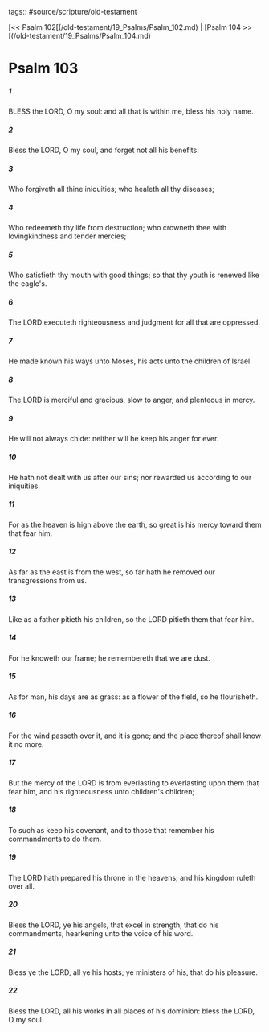 tags:: #source/scripture/old-testament

[<< Psalm 102[(/old-testament/19_Psalms/Psalm_102.md) | [Psalm 104 >>[(/old-testament/19_Psalms/Psalm_104.md)

# Psalm 103

##### 1

BLESS the LORD, O my soul: and all that is within me, bless his holy name.

##### 2

Bless the LORD, O my soul, and forget not all his benefits:

##### 3

Who forgiveth all thine iniquities; who healeth all thy diseases;

##### 4

Who redeemeth thy life from destruction; who crowneth thee with lovingkindness and tender mercies;

##### 5

Who satisfieth thy mouth with good things; so that thy youth is renewed like the eagle's.

##### 6

The LORD executeth righteousness and judgment for all that are oppressed.

##### 7

He made known his ways unto Moses, his acts unto the children of Israel.

##### 8

The LORD is merciful and gracious, slow to anger, and plenteous in mercy.

##### 9

He will not always chide: neither will he keep his anger for ever.

##### 10

He hath not dealt with us after our sins; nor rewarded us according to our iniquities.

##### 11

For as the heaven is high above the earth, so great is his mercy toward them that fear him.

##### 12

As far as the east is from the west, so far hath he removed our transgressions from us.

##### 13

Like as a father pitieth his children, so the LORD pitieth them that fear him.

##### 14

For he knoweth our frame; he remembereth that we are dust.

##### 15

As for man, his days are as grass: as a flower of the field, so he flourisheth.

##### 16

For the wind passeth over it, and it is gone; and the place thereof shall know it no more.

##### 17

But the mercy of the LORD is from everlasting to everlasting upon them that fear him, and his righteousness unto children's children;

##### 18

To such as keep his covenant, and to those that remember his commandments to do them.

##### 19

The LORD hath prepared his throne in the heavens; and his kingdom ruleth over all.

##### 20

Bless the LORD, ye his angels, that excel in strength, that do his commandments, hearkening unto the voice of his word.

##### 21

Bless ye the LORD, all ye his hosts; ye ministers of his, that do his pleasure.

##### 22

Bless the LORD, all his works in all places of his dominion: bless the LORD, O my soul.
